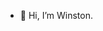 - 👋 Hi, I’m Winston.

<!---
Winstonjames2/Winstonjames2 is a ✨ special ✨ repository because its `README.md` (this file) appears on your GitHub profile.
You can click the Preview link to take a look at your changes.
--->
